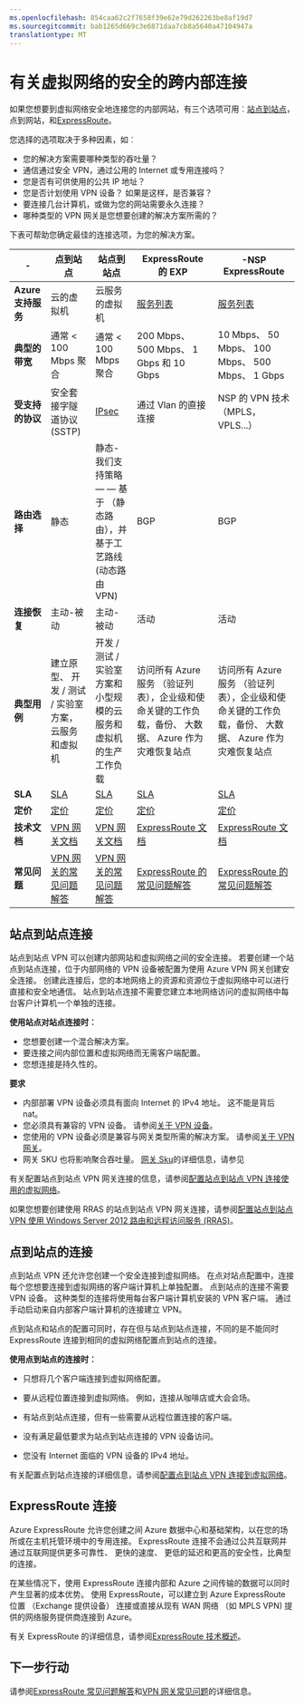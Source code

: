 ```yaml
---
ms.openlocfilehash: 854caa62c2f7658f39e62e79d262263be8af19d7
ms.sourcegitcommit: bab1265d669c3e6871daa7cb8a5640a47104947a
translationtype: MT
---
```

<properties 
   pageTitle="有关虚拟网络的安全的跨内部连接 |Microsoft Azure"
   description="了解的安全跨内部连接的虚拟网络，包括站点对站点、 站点点和 ExpressRoute 连接类型。"
   services="vpn-gateway"
   documentationCenter="na"
   authors="cherylmc"
   manager="carolz"
   editor="tysonn" />
<tags 
   ms.service="vpn-gateway"
   ms.devlang="na"
   ms.topic="article"
   ms.tgt_pltfrm="na"
   ms.workload="infrastructure-services"
   ms.date="08/07/2015"
   ms.author="cherylmc" />

# 有关虚拟网络的安全的跨内部连接

如果您想要到虚拟网络安全地连接您的内部网站，有三个选项可用︰[站点到站点](#site-to-site-connections)，点到网站[](#point-to-site-connections)，和[ExpressRoute](#expressroute-connections)。 

您选择的选项取决于多种因素，如︰


- 您的解决方案需要哪种类型的吞吐量？
- 通信通过安全 VPN，通过公用的 Internet 或专用连接吗？
- 您是否有可供使用的公共 IP 地址？
- 您是否计划使用 VPN 设备？ 如果是这样，是否兼容？
- 要连接几台计算机，或做为您的网站需要永久连接？
- 哪种类型的 VPN 网关是您想要创建的解决方案所需的？

下表可帮助您确定最佳的连接选项，为您的解决方案。

| -                            | **点到站点**                                                                   | **站点到站点**                                                                                              | **ExpressRoute 的 EXP**                                                                                                                      | **-NSP ExpressRoute**                                                                                                                      |
|------------------------------|---------------------------------------------------------------------------------|-----------------------------------------------------------------------------------------------------------|-----------------------------------------------------------------------------------------------------------------------------------------|-----------------------------------------------------------------------------------------------------------------------------------------|
| **Azure 支持服务** | 云的虚拟机                                                  | 云服务的虚拟机                                                                           | [服务列表](../expressroute/expressroute-faqs.md#supported-azure-services)                                                                                                                | [服务列表](../expressroute/expressroute-faqs.md#supported-azure-services)                                                                                                                |
| **典型的带宽**       | 通常 < 100 Mbps 聚合                                                  | 通常 < 100 Mbps 聚合                                                                            | 200 Mbps、 500 Mbps、 1 Gbps 和 10 Gbps                                                                                                  | 10 Mbps、 50 Mbps、 100 Mbps、 500 Mbps、 1 Gbps                                                                                            |
| **受支持的协议**      | 安全套接字隧道协议 (SSTP)                                        | [IPsec](http://go.microsoft.com/fwlink/p/?LinkId=618592)                                                                       | 通过 Vlan 的直接连接                                                                                                            | NSP 的 VPN 技术 （MPLS，VPLS...）                                                                                                  |
| **路由选择**                  | 静态                                                                          | 静态-我们支持策略 — — 基于 （静态路由），并基于工艺路线 (动态路由 VPN)                   | BGP                                                                                                                                     | BGP                                                                                                                                     |
| **连接恢复**    | 主动-被动                                                                  | 主动-被动                                                                                            | 活动                                                                                                                           | 活动                                                                                                                           |
| **典型用例**         | 建立原型、 开发 / 测试 / 实验室方案，云服务和虚拟机 | 开发 / 测试 / 实验室方案和小型规模的云服务和虚拟机的生产工作负载 | 访问所有 Azure 服务 （验证列表），企业级和使命关键的工作负载，备份、 大数据、 Azure 作为灾难恢复站点 | 访问所有 Azure 服务 （验证列表），企业级和使命关键的工作负载，备份、 大数据、 Azure 作为灾难恢复站点 |
| **SLA**                      | [SLA](https://azure.microsoft.com/support/legal/sla/)                           | [SLA](https://azure.microsoft.com/support/legal/sla/)                                                     | [SLA](https://azure.microsoft.com/support/legal/sla/)                                                                                   | [SLA](https://azure.Microsoft.com/support/legal/sla/)                                                                                   |
| **定价**                  | [定价](http://azure.microsoft.com/pricing/details/vpn-gateway/)              | [定价](http://azure.microsoft.com/pricing/details/vpn-gateway/)                                             | [定价](http://azure.microsoft.com/pricing/details/expressroute/)                                                                           | [定价](http://azure.microsoft.com/pricing/details/expressroute/)                                                                           |
| **技术文档**  | [VPN 网关文档](https://azure.microsoft.com/documentation/services/vpn-gateway/)                                               | [VPN 网关文档](https://azure.microsoft.com/documentation/services/vpn-gateway/)                                                                         | [ExpressRoute 文档](https://azure.microsoft.com/documentation/services/expressroute/)                                                                                                      | [ExpressRoute 文档](https://azure.microsoft.com/documentation/services/expressroute/)                                                                                                      |
| **常见问题**                      | [VPN 网关的常见问题解答](vpn-gateway-vpn-faq.md)                                                         | [VPN 网关的常见问题解答](vpn-gateway-vpn-faq.md)                                                                                   | [ExpressRoute 的常见问题解答](../expressroute/expressroute-faqs.md)                                                                                                                | [ExpressRoute 的常见问题解答](../expressroute/expressroute-faqs.md)                                                                                                                |
                                                                                 



## 站点到站点连接

站点到站点 VPN 可以创建内部网站和虚拟网络之间的安全连接。 若要创建一个站点到站点连接，位于内部网络的 VPN 设备被配置为使用 Azure VPN 网关创建安全连接。 创建此连接后，您的本地网络上的资源和资源位于虚拟网络中可以进行直接和安全地通信。 站点到站点连接不需要您建立本地网络访问的虚拟网络中每台客户计算机一个单独的连接。

**使用站点对站点连接时︰**

- 您想要创建一个混合解决方案。
- 要连接之间内部位置和虚拟网络而无需客户端配置。
- 您想连接是持久性的。 

**要求**

- 内部部署 VPN 设备必须具有面向 Internet 的 IPv4 地址。 这不能是背后 nat。
- 您必须具有兼容的 VPN 设备。 请参阅[关于 VPN 设备](http://go.microsoft.com/fwlink/p/?LinkID=615099)。 
- 您使用的 VPN 设备必须是兼容与网关类型所需的解决方案。 请参阅[关于 VPN 网关](vpn-gateway-about-vpngateways.md)。
- 网关 SKU 也将影响聚合吞吐量。 [网关 Sku](vpn-gateway-about-vpngateways.md#gateway-skus)的详细信息，请参见 

有关配置站点到站点 VPN 网关连接的信息，请参阅[配置站点到站点 VPN 连接使用的虚拟网络](vpn-gateway-site-to-site-create.md)。 

如果您想要创建使用 RRAS 的站点到站点 VPN 网关连接，请参阅[配置站点到站点 VPN 使用 Windows Server 2012 路由和远程访问服务 (RRAS)](https://msdn.microsoft.com/library/dn636917.aspx)。


## 点到站点的连接

点到站点 VPN 还允许您创建一个安全连接到虚拟网络。 在点对站点配置中，连接每个您想要连接到虚拟网络的客户端计算机上单独配置。 点到站点的连接不需要 VPN 设备。 这种类型的连接将使用每台客户端计算机安装的 VPN 客户端。 通过手动启动来自内部客户端计算机的连接建立 VPN。

点到站点和站点的配置可同时，存在但与站点到站点连接，不同的是不能同时 ExpressRoute 连接到相同的虚拟网络配置点到站点的连接。

**使用点到站点的连接时︰**

- 只想将几个客户端连接到虚拟网络配置。

- 要从远程位置连接到虚拟网络。 例如，连接从咖啡店或大会会场。

- 有站点到站点连接，但有一些需要从远程位置连接的客户端。

- 没有满足最低要求为站点到站点连接的 VPN 设备访问。

- 您没有 Internet 面临的 VPN 设备的 IPv4 地址。

有关配置点到站点连接的详细信息，请参阅[配置点到站点 VPN 连接到虚拟网络](vpn-gateway-point-to-site-create.md)。

## ExpressRoute 连接

Azure ExpressRoute 允许您创建之间 Azure 数据中心和基础架构，以在您的场所或在主机托管环境中的专用连接。 ExpressRoute 连接不会通过公共互联网并通过互联网提供更多可靠性、 更快的速度、 更低的延迟和更高的安全性，比典型的连接。

在某些情况下，使用 ExpressRoute 连接内部和 Azure 之间传输的数据可以同时产生显著的成本优势。 使用 ExpressRoute，可以建立到 Azure ExpressRoute 位置 （Exchange 提供设备） 连接或直接从现有 WAN 网络 （如 MPLS VPN) 提供的网络服务提供商连接到 Azure。

有关 ExpressRoute 的详细信息，请参阅[ExpressRoute 技术概述](../expressroute/expressroute-introduction.md)。


## 下一步行动

请参阅[ExpressRoute 常见问题解答](../expressroute/expressroute-faqs.md)和[VPN 网关常见问题](vpn-gateway-vpn-faq.md)的详细信息。



